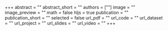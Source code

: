 +++
abstract = ""
abstract_short = ""
authors = [""]
image = ""
image_preview = ""
math = false
hljs = true
publication = ""
publication_short = ""
selected = false
url_pdf = ""
url_code = ""
url_dataset = ""
url_project = ""
url_slides = ""
url_video = ""
+++
